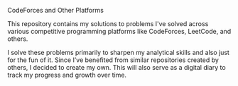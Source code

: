 CodeForces and Other Platforms

This repository contains my solutions to problems I've solved across various competitive programming platforms like CodeForces, LeetCode, and others.

I solve these problems primarily to sharpen my analytical skills and also just for the fun of it. Since I’ve benefited from similar repositories created by others, I decided to create my own. This will also serve as a digital diary to track my progress and growth over time.
